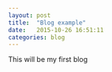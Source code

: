```yaml
---
layout: post
title:  "Blog example"
date:   2015-10-26 16:51:11
categories: blog
---
```


This will be my first blog